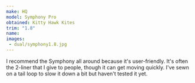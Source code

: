 ```yaml
---
make: HQ
model: Symphony Pro
obtained: Kitty Hawk Kites
trim: "1.8"
name:
images:
 - dual/symphony1.8.jpg
---
```


I recommend the Symphony all around because it's user-friendly.
It's often the 2-liner that I give to people, though it can get moving quickly.
I've sewn on a tail loop to slow it down a bit but haven't tested it yet.
